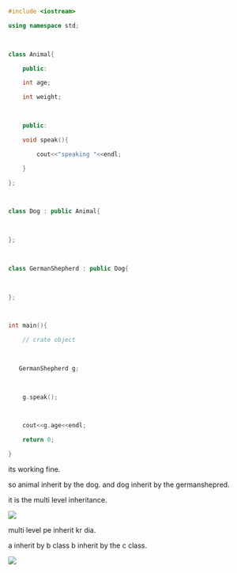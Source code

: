 ```cpp
#include <iostream>

using namespace std;

  

class Animal{

    public:

    int age;

    int weight;

  

    public:

    void speak(){

        cout<<"speaking "<<endl;

    }

};

  

class Dog : public Animal{

  

};

  

class GermanShepherd : public Dog{

  

};

  

int main(){

    // crate object

  

   GermanShepherd g;

  

    g.speak();

  

    cout<<g.age<<endl;

    return 0;

}
```
its working fine.

so animal inherit by the dog. and dog inherit by the germanshepred.

it is the multi level inheritance.


![](https://i.imgur.com/0P6J8mT.png)





multi level pe inherit kr dia.


a inherit by b class b inherit by the c class.


![](https://i.imgur.com/clpQESc.png)
